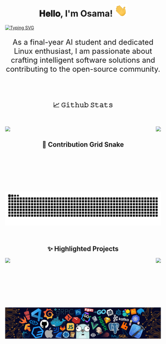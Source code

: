 <h1 align="center">
  𝐇𝐞𝐥𝐥𝐨, I'm Osama!
  <img src="GIF/Hi.gif" width="40px" />
</h1>

[![Typing SVG](https://readme-typing-svg.herokuapp.com?font=Source+Code+Pro&weight=500&size=25&duration=3000&pause=1000&color=7246C0&center=true&random=true&width=800&lines=A+passionate+AI+Engineering+Enthusiast;Microsoft+Student+Ambassador)](https://git.io/typing-svg)

<div align="center" style="font-size: 24px;">
  <p>As a final-year AI student and dedicated Linux enthusiast, I am passionate about crafting intelligent software solutions and contributing to the open-source community.</p>
</div>

<br/>

<!-- <p align="center">
  <img src="https://komarev.com/ghpvc/?username=Os14you&label=Profile%20views&color=0e75b6&style=flat" alt="Os14you" /> •
  <img alt="𝙶𝚒𝚝𝙷𝚞𝚋 𝚏𝚘𝚕𝚕𝚘𝚠𝚎𝚛𝚜" src="https://img.shields.io/github/followers/Os14you"/> •
  <img src="https://img.shields.io/github/stars/Os14you?label=Stars" alt="𝚃𝚘𝚝𝚊𝚕 𝚂𝚝𝚊𝚛𝚜"/> 
</p>

<p align="center">
  <img height="150" width="150" src="WEBP/left.webp"/>
  <img align="center" src="https://github-readme-streak-stats.herokuapp.com/?user=Os14you&theme=dark&hide_border=true"/>
  <img height="150" width="150" src="WEBP/right.webp"/>
</p> -->




<br/>
<h2 align="center">📈 𝙶𝚒𝚝𝚑𝚞𝚋 𝚂𝚝𝚊𝚝𝚜 </h2>
 
<br/>

<p align="center">
    <img align="left" height="210px" src="https://github-readme-stats.vercel.app/api?username=Os14you&show_icons=true&hide_border=true&title_color=94b4a4&amp&icon_color=FFFFFF&amp&text_color=FFFFFF&amp&bg_color=000000&count_private=true&include_all_commits=true"/>
    <img align="right" height="205px" src="https://github-readme-stats.vercel.app/api/top-langs/?username=Os14you&text_color=FFFFFF&bg_color=000000&title_color=94b4a4&langs_count=15&layout=donut&hide_border=true" />
</p>


<!-- ![𝚐𝚒𝚝𝚑𝚞𝚋 𝚐𝚛𝚊𝚙𝚑](https://github-readme-activity-graph.vercel.app/graph?username=Os14you&theme=react-dark&hide_border=true&area=true) -->

<br/>

<h2 align="center">🐍 Contribution Grid Snake </h2>

![snake gif](https://github.com/Os14you/Os14you/blob/output/github-contribution-grid-snake-dark.svg)

<br/>

<h2 align="center">✨ Highlighted Projects</h2>

<div align="center">
  <a href="https://github.com/Os14you/redis-cpp">
    <img align="left" height="160px" src="https://github-readme-stats.vercel.app/api/pin/?username=Os14you&repo=redis-cpp&theme=dark&hide_border=true" />
  </a>
  <a href="https://github.com/Os14you/Tic-Tac-Toe-with-agent-Cpp">
    <img align="right" height="160px" src="https://github-readme-stats.vercel.app/api/pin/?username=Os14you&repo=Tic-Tac-Toe-with-agent-Cpp&theme=dark&hide_border=true" />
  </a>
</div>

![footer](WEBP/footer.webp)
